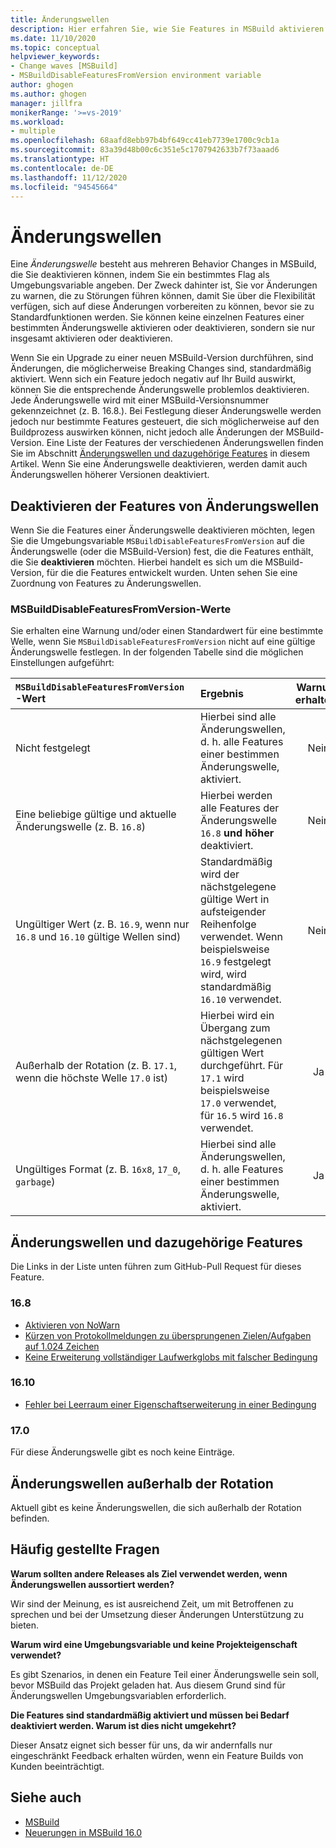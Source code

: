 ```yaml
---
title: Änderungswellen
description: Hier erfahren Sie, wie Sie Features in MSBuild aktivieren oder deaktivieren, die zu Störungen führen könnten.
ms.date: 11/10/2020
ms.topic: conceptual
helpviewer_keywords:
- Change waves [MSBuild]
- MSBuildDisableFeaturesFromVersion environment variable
author: ghogen
ms.author: ghogen
manager: jillfra
monikerRange: '>=vs-2019'
ms.workload:
- multiple
ms.openlocfilehash: 68aafd8ebb97b4bf649cc41eb7739e1700c9cb1a
ms.sourcegitcommit: 83a39d48b00c6c351e5c1707942633b7f73aaad6
ms.translationtype: HT
ms.contentlocale: de-DE
ms.lasthandoff: 11/12/2020
ms.locfileid: "94545664"
---
```

# <a name="change-waves"></a>Änderungswellen

Eine *Änderungswelle* besteht aus mehreren Behavior Changes in MSBuild, die Sie deaktivieren können, indem Sie ein bestimmtes Flag als Umgebungsvariable angeben. Der Zweck dahinter ist, Sie vor Änderungen zu warnen, die zu Störungen führen können, damit Sie über die Flexibilität verfügen, sich auf diese Änderungen vorbereiten zu können, bevor sie zu Standardfunktionen werden. Sie können keine einzelnen Features einer bestimmten Änderungswelle aktivieren oder deaktivieren, sondern sie nur insgesamt aktivieren oder deaktivieren.

Wenn Sie ein Upgrade zu einer neuen MSBuild-Version durchführen, sind Änderungen, die möglicherweise Breaking Changes sind, standardmäßig aktiviert. Wenn sich ein Feature jedoch negativ auf Ihr Build auswirkt, können Sie die entsprechende Änderungswelle problemlos deaktivieren. Jede Änderungswelle wird mit einer MSBuild-Versionsnummer gekennzeichnet (z. B. 16.8.). Bei Festlegung dieser Änderungswelle werden jedoch nur bestimmte Features gesteuert, die sich möglicherweise auf den Buildprozess auswirken können, nicht jedoch alle Änderungen der MSBuild-Version. Eine Liste der Features der verschiedenen Änderungswellen finden Sie im Abschnitt [Änderungswellen und dazugehörige Features](#change-waves-and-associated-features) in diesem Artikel. Wenn Sie eine Änderungswelle deaktivieren, werden damit auch Änderungswellen höherer Versionen deaktiviert.

## <a name="opt-out-of-change-wave-features"></a>Deaktivieren der Features von Änderungswellen

Wenn Sie die Features einer Änderungswelle deaktivieren möchten, legen Sie die Umgebungsvariable `MSBuildDisableFeaturesFromVersion` auf die Änderungswelle (oder die MSBuild-Version) fest, die die Features enthält, die Sie **deaktivieren** möchten. Hierbei handelt es sich um die MSBuild-Version, für die die Features entwickelt wurden. Unten sehen Sie eine Zuordnung von Features zu Änderungswellen.

### <a name="msbuilddisablefeaturesfromversion-values"></a>MSBuildDisableFeaturesFromVersion-Werte

Sie erhalten eine Warnung und/oder einen Standardwert für eine bestimmte Welle, wenn Sie `MSBuildDisableFeaturesFromVersion` nicht auf eine gültige Änderungswelle festlegen. In der folgenden Tabelle sind die möglichen Einstellungen aufgeführt:

| `MSBuildDisableFeaturesFromVersion`-Wert                         | Ergebnis        | Warnung erhalten? |
| :-------------                                                    | :----------   | :----------: |
| Nicht festgelegt                                                             | Hierbei sind alle Änderungswellen, d. h. alle Features einer bestimmen Änderungswelle, aktiviert.               | Nein   |
| Eine beliebige gültige und aktuelle Änderungswelle (z. B. `16.8`)                      | Hierbei werden alle Features der Änderungswelle `16.8` **und höher** deaktiviert.                                           | Nein   |
| Ungültiger Wert (z. B. `16.9`, wenn nur `16.8` und `16.10` gültige Wellen sind)| Standardmäßig wird der nächstgelegene gültige Wert in aufsteigender Reihenfolge verwendet. Wenn beispielsweise `16.9` festgelegt wird, wird standardmäßig `16.10` verwendet.               | Nein   |
| Außerhalb der Rotation (z. B. `17.1`, wenn die höchste Welle `17.0` ist)      | Hierbei wird ein Übergang zum nächstgelegenen gültigen Wert durchgeführt. Für `17.1` wird beispielsweise `17.0` verwendet, für `16.5` wird `16.8` verwendet.                    | Ja  |
| Ungültiges Format (z. B. `16x8`, `17_0`, `garbage`)                    | Hierbei sind alle Änderungswellen, d. h. alle Features einer bestimmen Änderungswelle, aktiviert.               | Ja  |

## <a name="change-waves-and-associated-features"></a>Änderungswellen und dazugehörige Features

Die Links in der Liste unten führen zum GitHub-Pull Request für dieses Feature.

### <a name="168"></a>16.8

- [Aktivieren von NoWarn](https://github.com/dotnet/msbuild/pull/5671)
- [Kürzen von Protokollmeldungen zu übersprungenen Zielen/Aufgaben auf 1.024 Zeichen](https://github.com/dotnet/msbuild/pull/5553)
- [Keine Erweiterung vollständiger Laufwerkglobs mit falscher Bedingung](https://github.com/dotnet/msbuild/pull/5669)

### <a name="1610"></a>16.10

- [Fehler bei Leerraum einer Eigenschaftserweiterung in einer Bedingung](https://github.com/dotnet/msbuild/pull/5672)

### <a name="170"></a>17.0

Für diese Änderungswelle gibt es noch keine Einträge.

## <a name="change-waves-that-are-out-of-rotation"></a>Änderungswellen außerhalb der Rotation

Aktuell gibt es keine Änderungswellen, die sich außerhalb der Rotation befinden.

## <a name="faq"></a>Häufig gestellte Fragen

**Warum sollten andere Releases als Ziel verwendet werden, wenn Änderungswellen aussortiert werden?**

Wir sind der Meinung, es ist ausreichend Zeit, um mit Betroffenen zu sprechen und bei der Umsetzung dieser Änderungen Unterstützung zu bieten.

**Warum wird eine Umgebungsvariable und keine Projekteigenschaft verwendet?**

Es gibt Szenarios, in denen ein Feature Teil einer Änderungswelle sein soll, bevor MSBuild das Projekt geladen hat. Aus diesem Grund sind für Änderungswellen Umgebungsvariablen erforderlich.

**Die Features sind standardmäßig aktiviert und müssen bei Bedarf deaktiviert werden. Warum ist dies nicht umgekehrt?**

Dieser Ansatz eignet sich besser für uns, da wir andernfalls nur eingeschränkt Feedback erhalten würden, wenn ein Feature Builds von Kunden beeinträchtigt.

## <a name="see-also"></a>Siehe auch

- [MSBuild](msbuild.md)
- [Neuerungen in MSBuild 16.0](whats-new-msbuild-16-0.md)
